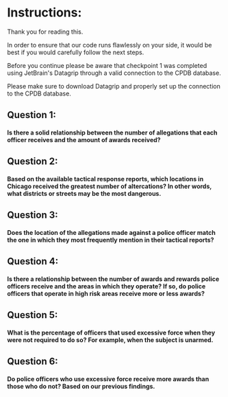 # Instructions:

Thank you for reading this.

In order to ensure that our code runs flawlessly on your side, it would 
be best if you would carefully follow the next steps.

Before you continue please be aware that checkpoint 1 was completed 
using JetBrain's Datagrip through a valid connection to the CPDB database.

Please make sure to download Datagrip and properly set up the connection to the CPDB 
database.

## Question 1:
#### Is there a solid relationship between the number of allegations that each officer receives and the amount of awards received?


## Question 2:
#### Based on the available tactical response reports, which locations in Chicago received the greatest number of altercations? In other words, what districts or streets may be the most dangerous.


## Question 3:
#### Does the location of the allegations made against a police officer match the one in which they most frequently mention in their tactical reports?


## Question 4:
#### Is there a relationship between the number of awards and rewards police officers receive and the areas in which they operate? If so, do police officers that operate in high risk areas receive more or less awards?


## Question 5:
#### What is the percentage of officers that used excessive force when they were not required to do so?  For example, when the subject is unarmed.


## Question 6:
#### Do police officers who use excessive force receive more awards than those who do not? Based on our previous findings.
